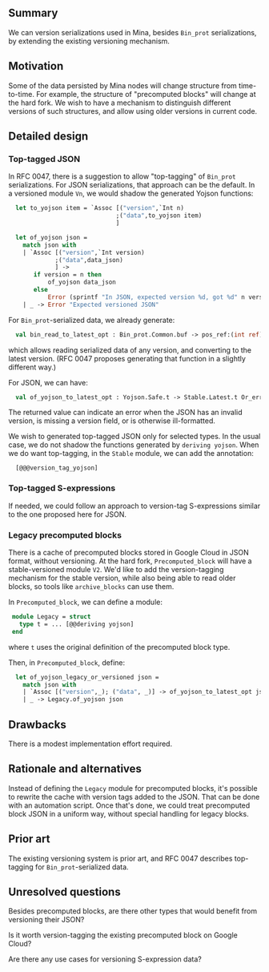 ## Summary
[summary]: #summary

We can version serializations used in Mina, besides `Bin_prot` serializations, by
extending the existing versioning mechanism.

## Motivation
[motivation]: #motivation

Some of the data persisted by Mina nodes will change structure from
time-to-time.  For example, the structure of "precomputed blocks" will
change at the hard fork.  We wish to have a mechanism to distinguish
different versions of such structures, and allow using older versions
in current code.

## Detailed design
[detailed-design]: #detailed-design

### Top-tagged JSON

In RFC 0047, there is a suggestion to allow "top-tagging" of
`Bin_prot` serializations.  For JSON serializations, that approach can
be the default. In a versioned module `Vn`, we would shadow the
generated Yojson functions:
```ocaml
  let to_yojson item = `Assoc [("version",`Int n)
                              ;("data",to_yojson item)
							  ]

  let of_yojson json =
	match json with
	| `Assoc [("version",`Int version)
             ;("data",data_json)
             ] ->
       if version = n then
		   of_yojson data_json
	   else
		   Error (sprintf "In JSON, expected version %d, got %d" n version)
    | _	-> Error "Expected versioned JSON"
```

For `Bin_prot`-serialized data, we already generate:
```ocaml
  val bin_read_to_latest_opt : Bin_prot.Common.buf -> pos_ref:(int ref) -> Stable.Latest.t option
```
which allows reading serialized data of any version, and converting to
the latest version. (RFC 0047 proposes generating that function in a
slightly different way.)

For JSON, we can have:
```ocaml
  val of_yojson_to_latest_opt : Yojson.Safe.t -> Stable.Latest.t Or_error.t
```
The returned value can indicate an error when the JSON has an invalid version,
is missing a version field, or is otherwise ill-formatted.

We wish to generated top-tagged JSON only for selected types. In the usual case,
we do not shadow the functions generated by `deriving yojson`. When we do
want top-tagging, in the `Stable` module, we can add the annotation:
```
  [@@@version_tag_yojson]
```

### Top-tagged S-expressions

If needed, we could follow an approach to version-tag S-expressions similar to the one
proposed here for JSON.

### Legacy precomputed blocks

There is a cache of precomputed blocks stored in Google Cloud in JSON format, without
versioning. At the hard fork, `Precomputed_block` will have a stable-versioned module
`V2`. We'd like to add the version-tagging mechanism for the stable version, while
also being able to read older blocks, so tools like `archive_blocks` can use them.

In `Precomputed_block`, we can define a module:
```ocaml
 module Legacy = struct
   type t = ... [@@deriving yojson]
 end
```
where `t` uses the original definition of the precomputed block type.

Then, in `Precomputed_block`, define:
```ocaml
  let of_yojson_legacy_or_versioned json =
    match json with
	| `Assoc [("version",_); ("data", _)] -> of_yojson_to_latest_opt json
	| _ -> Legacy.of_yojson json
```

## Drawbacks
[drawbacks]: #drawbacks

There is a modest implementation effort required.

## Rationale and alternatives
[rationale-and-alternatives]: #rationale-and-alternatives

Instead of defining the `Legacy` module for precomputed blocks, it's possible to
rewrite the cache with version tags added to the JSON. That can be done with
an automation script. Once that's done, we could treat precomputed block JSON
in a uniform way, without special handling for legacy blocks.

## Prior art
[prior-art]: #prior-art

The existing versioning system is prior art, and RFC 0047 describes
top-tagging for `Bin_prot`-serialized data.

## Unresolved questions
[unresolved-questions]: #unresolved-questions

Besides precomputed blocks, are there other types that would benefit
from versioning their JSON?

Is it worth version-tagging the existing precomputed block on Google Cloud?

Are there any use cases for versioning S-expression data?
